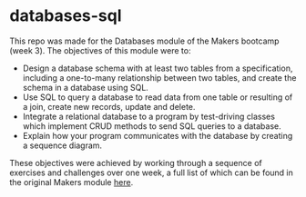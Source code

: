 # databases-sql

This repo was made for the Databases module of the Makers bootcamp (week 3). The objectives of this module were to:

- Design a database schema with at least two tables from a specification, including a one-to-many relationship between two tables, and create the schema in a database using SQL.
- Use SQL to query a database to read data from one table or resulting of a join, create new records, update and delete.
- Integrate a relational database to a program by test-driving classes which implement CRUD methods to send SQL queries to a database.
- Explain how your program communicates with the database by creating a sequence diagram.

These objectives were achieved by working through a sequence of exercises and challenges over one week, a full list of which can be found in the original Makers module [here](https://github.com/makersacademy/databases).
